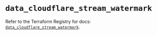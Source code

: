 # `data_cloudflare_stream_watermark`

Refer to the Terraform Registry for docs: [`data_cloudflare_stream_watermark`](https://registry.terraform.io/providers/cloudflare/cloudflare/5.8.2/docs/data-sources/stream_watermark).
